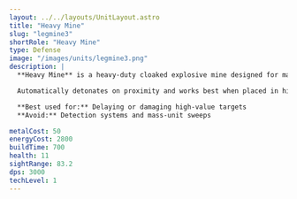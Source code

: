 ```yaml
---
layout: ../../layouts/UnitLayout.astro
title: "Heavy Mine"
slug: "legmine3"
shortRole: "Heavy Mine"
type: Defense
image: "/images/units/legmine3.png"
description: |
  **Heavy Mine** is a heavy-duty cloaked explosive mine designed for maximum impact against enemy units. With a high energy and metal cost, it trades cost efficiency for raw detonation power, ideal for critical chokepoints or base perimeters.

  Automatically detonates on proximity and works best when placed in high-traffic enemy routes. Invisible until triggered, making it excellent for ambushes.

  **Best used for:** Delaying or damaging high-value targets  
  **Avoid:** Detection systems and mass-unit sweeps

metalCost: 50
energyCost: 2800
buildTime: 700
health: 11
sightRange: 83.2
dps: 3000
techLevel: 1
---
```

